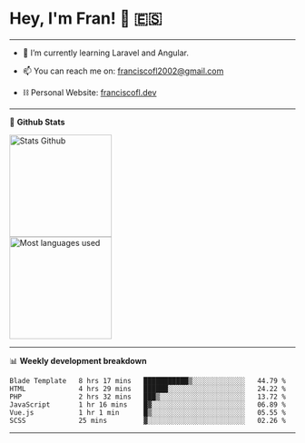 # Hey, I'm Fran! 👋 :es:

-------

- 🌱 I’m currently learning Laravel and Angular.

- 📫 You can reach me on: franciscofl2002@gmail.com

- ⛓  Personal Website: [franciscofl.dev](https://www.franciscofl.dev/)

-------

📝 **Github Stats**


<div align="left">
  <img height="180em" src="https://github-readme-stats.vercel.app/api?username=franciscofl12&count_private=true&show_icons=true&theme=dracula&bg_color=-45deg,282A36,3D3344" alt="Stats Github"/>
  <br>
  <img height="180em" src="https://github-readme-stats.vercel.app/api/top-langs/?username=franciscofl12&count_private&theme=dracula&bg_color=-45deg,282A36,3D3344&layout=compact&langs_count=6" alt="Most languages used"/>
</div>

-------

📊 **Weekly development breakdown**


<!--START_SECTION:waka-->

```text
Blade Template   8 hrs 17 mins   ███████████▒░░░░░░░░░░░░░   44.79 %
HTML             4 hrs 29 mins   ██████░░░░░░░░░░░░░░░░░░░   24.22 %
PHP              2 hrs 32 mins   ███▒░░░░░░░░░░░░░░░░░░░░░   13.72 %
JavaScript       1 hr 16 mins    █▓░░░░░░░░░░░░░░░░░░░░░░░   06.89 %
Vue.js           1 hr 1 min      █▒░░░░░░░░░░░░░░░░░░░░░░░   05.55 %
SCSS             25 mins         ▓░░░░░░░░░░░░░░░░░░░░░░░░   02.26 %
```

<!--END_SECTION:waka-->

-------

